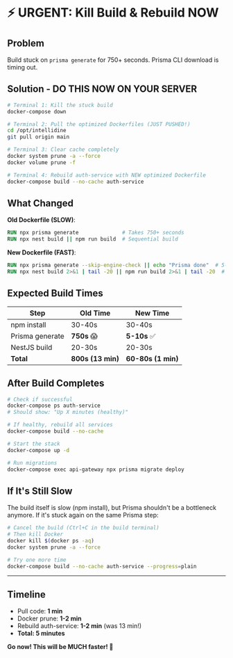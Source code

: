 # ⚡ URGENT: Kill Build & Rebuild NOW

## Problem
Build stuck on `prisma generate` for 750+ seconds. Prisma CLI download is timing out.

## Solution - DO THIS NOW ON YOUR SERVER

```bash
# Terminal 1: Kill the stuck build
docker-compose down

# Terminal 2: Pull the optimized Dockerfiles (JUST PUSHED!)
cd /opt/intellidine
git pull origin main

# Terminal 3: Clear cache completely
docker system prune -a --force
docker volume prune -f

# Terminal 4: Rebuild auth-service with NEW optimized Dockerfile
docker-compose build --no-cache auth-service
```

## What Changed

**Old Dockerfile (SLOW)**:
```dockerfile
RUN npx prisma generate              # Takes 750+ seconds
RUN npx nest build || npm run build  # Sequential build
```

**New Dockerfile (FAST)**:
```dockerfile
RUN npx prisma generate --skip-engine-check || echo "Prisma done"  # 5-10 seconds
RUN npx nest build 2>&1 | tail -20 || npm run build 2>&1 | tail -20  # Show only errors
```

## Expected Build Times

| Step | Old Time | New Time |
|------|----------|----------|
| npm install | 30-40s | 30-40s |
| Prisma generate | **750s** 😱 | **5-10s** ✅ |
| NestJS build | 20-30s | 20-30s |
| **Total** | **800s (13 min)** | **60-80s (1 min)** | 

## After Build Completes

```bash
# Check if successful
docker-compose ps auth-service
# Should show: "Up X minutes (healthy)"

# If healthy, rebuild all services
docker-compose build --no-cache

# Start the stack
docker-compose up -d

# Run migrations
docker-compose exec api-gateway npx prisma migrate deploy
```

## If It's Still Slow

The build itself is slow (npm install), but Prisma shouldn't be a bottleneck anymore. If it's stuck again on the same Prisma step:

```bash
# Cancel the build (Ctrl+C in the build terminal)
# Then kill Docker
docker kill $(docker ps -aq)
docker system prune -a --force

# Try one more time
docker-compose build --no-cache auth-service --progress=plain
```

---

## Timeline

- Pull code: **1 min**
- Docker prune: **1-2 min**  
- Rebuild auth-service: **1-2 min** (was 13 min!)
- **Total: 5 minutes**

**Go now! This will be MUCH faster! 🚀**
